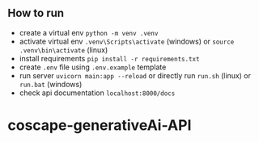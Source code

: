 ## How to run

- create a virtual env `python -m venv .venv`
- activate virtual env `.venv\Scripts\activate` (windows) or `source .venv\bin\activate` (linux)
- install requirements `pip install -r requirements.txt`
- create `.env` file using `.env.example` template
- run server `uvicorn main:app --reload` or directly run `run.sh` (linux) or `run.bat` (windows)
- check api documentation `localhost:8000/docs`

# coscape-generativeAi-API
